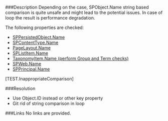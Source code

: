 ﻿<properties 
	pageTitle="RESP510235: Unsafe SPObject.Name == <string> comparison" 
    pageName="resp510235"
    parentPageId="csharp"
/>

###Description
Depending on the case, SPObject.Name string based comparison is quite unsafe and might lead to the potential issues. In case of loop the result is performance degradation.

The following properties are checked:

- [SPPersistedObject.Name](https://msdn.microsoft.com/en-us/library/microsoft.sharepoint.administration.sppersistedobject.name.aspx)
- [SPContentType.Name](https://msdn.microsoft.com/en-us/library/office/microsoft.sharepoint.spcontenttype.name.aspx)
- [PageLayout.Name](https://msdn.microsoft.com/en-us/library/microsoft.sharepoint.publishing.pagelayout.name.aspx)
- [SPListItem.Name](https://msdn.microsoft.com/en-us/library/office/microsoft.sharepoint.splistitem.name.aspx)
- [TaxonomyItem.Name (perform Group and Term checks)](https://msdn.microsoft.com/en-us/library/microsoft.sharepoint.taxonomy.taxonomyitem.name.aspx)
- [SPWeb.Name](https://msdn.microsoft.com/en-us/library/office/microsoft.sharepoint.spweb.name.aspx)
- [SPPrincipal.Name](https://msdn.microsoft.com/en-us/library/office/microsoft.sharepoint.spprincipal.name.aspx)

[TEST.InappropriateComparison]

###Resolution
- Use Object.ID instead or other key property
- Git rid of string comparison in loop

###Links
No links are provided.